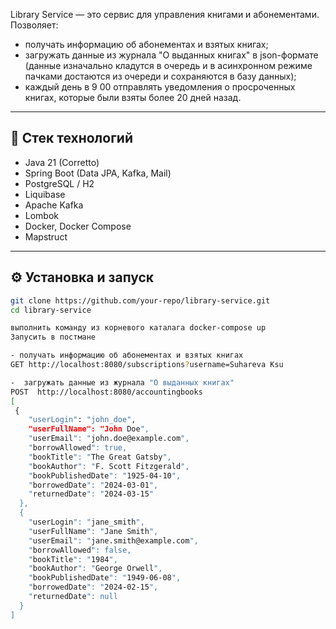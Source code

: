 Library Service — это сервис для управления книгами и абонементами. 
Позволяет:
- получать информацию об абонементах и взятых книгах;
- загружать данные из журнала "О выданных книгах" в json-формате (данные изначально кладутся в очередь и в асинхронном режиме пачками достаются из очереди и сохраняются в базу данных);
- каждый день в 9 00 отправлять уведомления о просроченных книгах, которые были взяты более 20 дней назад.

---

## 🚀 Стек технологий

- Java 21 (Corretto)
- Spring Boot (Data JPA, Kafka, Mail)
- PostgreSQL / H2
- Liquibase
- Apache Kafka
- Lombok
- Docker, Docker Compose
- Mapstruct

---

## ⚙️ Установка и запуск

```bash
git clone https://github.com/your-repo/library-service.git
cd library-service

выполнить команду из корневого каталага docker-compose up
Запусить в постмане

- получать информацию об абонементах и взятых книгах
GET http://localhost:8080/subscriptions?username=Suhareva Ksu

-  загружать данные из журнала "О выданных книгах" 
POST  http://localhost:8080/accountingbooks
[
 {
    "userLogin": "john_doe",
    "userFullName": "John Doe",
    "userEmail": "john.doe@example.com",
    "borrowAllowed": true,
    "bookTitle": "The Great Gatsby",
    "bookAuthor": "F. Scott Fitzgerald",
    "bookPublishedDate": "1925-04-10",
    "borrowedDate": "2024-03-01",
    "returnedDate": "2024-03-15"
  },
  {
    "userLogin": "jane_smith",
    "userFullName": "Jane Smith",
    "userEmail": "jane.smith@example.com",
    "borrowAllowed": false,
    "bookTitle": "1984",
    "bookAuthor": "George Orwell",
    "bookPublishedDate": "1949-06-08",
    "borrowedDate": "2024-02-15",
    "returnedDate": null
  }
]



